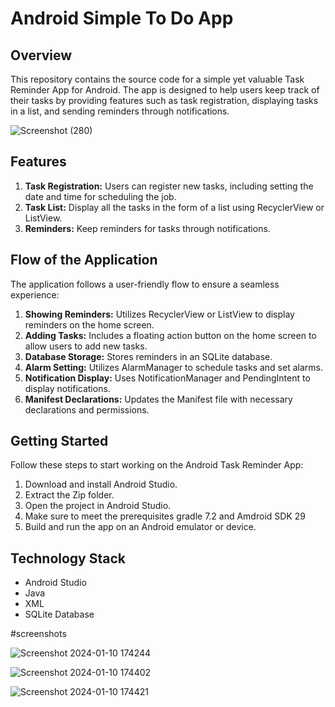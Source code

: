 # Android Simple To Do App

## Overview

This repository contains the source code for a simple yet valuable Task Reminder App for Android. The app is designed to help users keep track of their tasks by providing features such as task registration, displaying tasks in a list, and sending reminders through notifications.

![Screenshot (280)](https://github.com/PremSagar2002/SimpleToDoApp/assets/94881520/94e27c40-8007-4d22-a13e-13f42c3627e0)


## Features

1. **Task Registration:** Users can register new tasks, including setting the date and time for scheduling the job.
2. **Task List:** Display all the tasks in the form of a list using RecyclerView or ListView.
3. **Reminders:** Keep reminders for tasks through notifications.

## Flow of the Application

The application follows a user-friendly flow to ensure a seamless experience:

1. **Showing Reminders:** Utilizes RecyclerView or ListView to display reminders on the home screen.
2. **Adding Tasks:** Includes a floating action button on the home screen to allow users to add new tasks.
3. **Database Storage:** Stores reminders in an SQLite database.
4. **Alarm Setting:** Utilizes AlarmManager to schedule tasks and set alarms.
5. **Notification Display:** Uses NotificationManager and PendingIntent to display notifications.
6. **Manifest Declarations:** Updates the Manifest file with necessary declarations and permissions.



## Getting Started

Follow these steps to start working on the Android Task Reminder App:

1. Download and install Android Studio.
2. Extract the Zip folder.
3. Open the project in Android Studio.
4. Make sure to meet the prerequisites gradle 7.2 and Amdroid SDK 29
5. Build and run the app on an Android emulator or device.

## Technology Stack

- Android Studio
- Java
- XML
- SQLite Database

#screenshots



![Screenshot 2024-01-10 174244](https://github.com/PremSagar2002/SimpleToDoApp/assets/94881520/da7fb4c7-0ae3-4c3e-a74d-1ef6340f3652)



![Screenshot 2024-01-10 174402](https://github.com/PremSagar2002/SimpleToDoApp/assets/94881520/dc87083b-2b68-4ba9-8421-c8b9d372edf0)


![Screenshot 2024-01-10 174421](https://github.com/PremSagar2002/SimpleToDoApp/assets/94881520/5cdc00ca-fc49-4315-90c2-9f8b8ec08c10)
